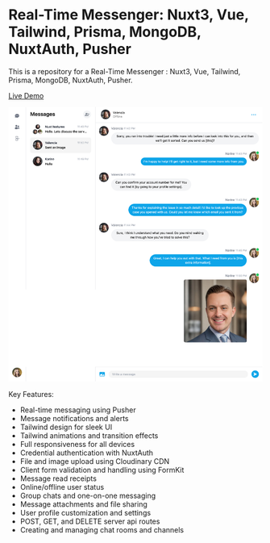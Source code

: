 # Real-Time Messenger: Nuxt3, Vue, Tailwind, Prisma, MongoDB, NuxtAuth, Pusher

This is a repository for a Real-Time Messenger : Nuxt3, Vue, Tailwind, Prisma, MongoDB, NuxtAuth, Pusher.

[Live Demo](https://messenger-nuxt3.vercel.app)

<img width="1182" alt="Screen Shot 2023-07-10 at 11 27 03 PM" src="/assets/images/1.png">

Key Features:

- Real-time messaging using Pusher
- Message notifications and alerts
- Tailwind design for sleek UI
- Tailwind animations and transition effects
- Full responsiveness for all devices
- Credential authentication with NuxtAuth
- File and image upload using Cloudinary CDN
- Client form validation and handling using FormKit
- Message read receipts
- Online/offline user status
- Group chats and one-on-one messaging
- Message attachments and file sharing
- User profile customization and settings
- POST, GET, and DELETE server api routes
- Creating and managing chat rooms and channels
